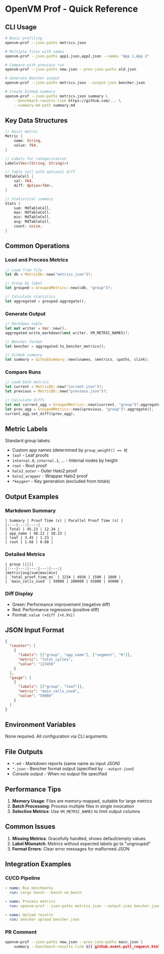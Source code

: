 # OpenVM Prof - Quick Reference

## CLI Usage

```bash
# Basic profiling
openvm-prof --json-paths metrics.json

# Multiple files with names
openvm-prof --json-paths app1.json,app2.json --names "App 1,App 2"

# Compare with previous run
openvm-prof --json-paths new.json --prev-json-paths old.json

# Generate Bencher output
openvm-prof --json-paths metrics.json --output-json bencher.json

# Create GitHub summary
openvm-prof --json-paths metrics.json summary \
    --benchmark-results-link https://github.com/... \
    --summary-md-path summary.md
```

## Key Data Structures

```rust
// Basic metric
Metric {
    name: String,
    value: f64,
}

// Labels for categorization
Labels(Vec<(String, String)>)

// Table cell with optional diff
MdTableCell {
    val: f64,
    diff: Option<f64>,
}

// Statistical summary
Stats {
    sum: MdTableCell,
    max: MdTableCell,
    min: MdTableCell,
    avg: MdTableCell,
    count: usize,
}
```

## Common Operations

### Load and Process Metrics
```rust
// Load from file
let db = MetricDb::new("metrics.json")?;

// Group by label
let grouped = GroupedMetrics::new(&db, "group")?;

// Calculate statistics
let aggregated = grouped.aggregate();
```

### Generate Output
```rust
// Markdown table
let mut writer = Vec::new();
aggregated.write_markdown(&mut writer, VM_METRIC_NAMES)?;

// Bencher format
let bencher = aggregated.to_bencher_metrics();

// GitHub summary
let summary = GithubSummary::new(&names, &metrics, &paths, &link);
```

### Compare Runs
```rust
// Load both metrics
let current = MetricDb::new("current.json")?;
let previous = MetricDb::new("previous.json")?;

// Calculate diffs
let mut current_agg = GroupedMetrics::new(&current, "group")?.aggregate();
let prev_agg = GroupedMetrics::new(&previous, "group")?.aggregate();
current_agg.set_diff(&prev_agg);
```

## Metric Labels

Standard group labels:
- Custom app names (determined by `group_weight() == 0`)
- `leaf` - Leaf proofs
- `internal.0`, `internal.1`, ... - Internal nodes by height
- `root` - Root proof
- `halo2_outer` - Outer Halo2 proof
- `halo2_wrapper` - Wrapper Halo2 proof
- `*keygen*` - Key generation (excluded from totals)

## Output Examples

### Markdown Summary
```
| Summary | Proof Time (s) | Parallel Proof Time (s) |
|:---|---:|---:|
| Total | 45.23 | 12.34 |
| app_name | 40.12 | 10.23 |
| leaf | 3.45 | 1.23 |
| root | 1.66 | 0.88 |
```

### Detailed Metrics
```
| group |||||
|:---|---:|---:|---:|---:|
|metric|avg|sum|max|min|
| `total_proof_time_ms` | 1234 | 4936 | 1500 | 1000 |
| `main_cells_used` | 50000 | 200000 | 55000 | 45000 |
```

### Diff Display
- Green: Performance improvement (negative diff)
- Red: Performance regression (positive diff)
- Format: `value (+diff [+X.X%])`

## JSON Input Format

```json
{
  "counter": [
    {
      "labels": [["group", "app_name"], ["segment", "0"]],
      "metric": "total_cycles",
      "value": "123456"
    }
  ],
  "gauge": [
    {
      "labels": [["group", "leaf"]],
      "metric": "main_cells_used",
      "value": "50000"
    }
  ]
}
```

## Environment Variables

None required. All configuration via CLI arguments.

## File Outputs

- `*.md` - Markdown reports (same name as input JSON)
- `*.json` - Bencher format output (specified by `--output-json`)
- Console output - When no output file specified

## Performance Tips

1. **Memory Usage**: Files are memory-mapped, suitable for large metrics
2. **Batch Processing**: Process multiple files in single invocation
3. **Selective Metrics**: Use `VM_METRIC_NAMES` to limit output columns

## Common Issues

1. **Missing Metrics**: Gracefully handled, shows default/empty values
2. **Label Mismatch**: Metrics without expected labels go to "ungrouped"
3. **Format Errors**: Clear error messages for malformed JSON

## Integration Examples

### CI/CD Pipeline
```yaml
- name: Run benchmarks
  run: cargo bench --bench vm_bench

- name: Process metrics  
  run: openvm-prof --json-paths metrics.json --output-json bencher.json

- name: Upload results
  run: bencher upload bencher.json
```

### PR Comment
```bash
openvm-prof --json-paths new.json --prev-json-paths main.json \
    summary --benchmark-results-link ${{ github.event.pull_request.html_url }}
```